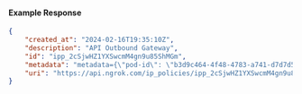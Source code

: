 <!-- Code generated for API Clients. DO NOT EDIT. -->

#### Example Response

```json
{
	"created_at": "2024-02-16T19:35:10Z",
	"description": "API Outbound Gateway",
	"id": "ipp_2cSjwHZ1YXSwcmM4gn9u85ShMGm",
	"metadata": "metadata={\"pod-id\": \"b3d9c464-4f48-4783-a741-d7d7d5db310f\"}",
	"uri": "https://api.ngrok.com/ip_policies/ipp_2cSjwHZ1YXSwcmM4gn9u85ShMGm"
}
```
